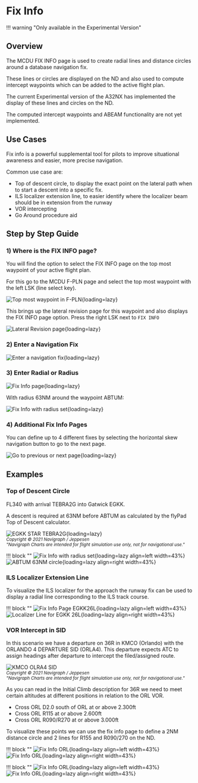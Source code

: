 # Fix Info

!!! warning "Only available in the Experimental Version"

## Overview

The MCDU FIX INFO page is used to create radial lines and distance circles around a database navigation fix.

These lines or circles are displayed on the ND and also used to compute intercept waypoints which can be added to the active flight plan.

The current Experimental version of the A32NX has implemented the display of these lines and circles on the ND.

The computed intercept waypoints and ABEAM functionality are not yet implemented.

## Use Cases

Fix info is a powerful supplemental tool for pilots to improve situational awareness and easier, more precise navigation.

Common use case are:

- Top of descent circle, to display the exact point on the lateral path when to start a descent into a specific fix.
- ILS localizer extension line, to easier identify where the localizer beam should be in extension from the runway
- VOR intercepting
- Go Around procedure aid

## Step by Step Guide

### 1) Where is the FIX INFO page?

You will find the option to select the FIX INFO page on the top most waypoint of your active flight plan.

For this go to the MCDU F-PLN page and select the top most waypoint with the left LSK (line select key).

![Top most waypoint in F-PLN](../assets/fixinfo/mcdu-top-wp.png "Top most waypoint in F-PLN"){loading=lazy}

This brings up the lateral revision page for this waypoint and also displays the FIX INFO page option. Press the right LSK next to `FIX INFO`

![Lateral Revision page](../assets/fixinfo/mcdu-lat-rev.png "Lateral Revision page"){loading=lazy}

### 2) Enter a Navigation Fix

![Enter a navigation fix](../assets/fixinfo/mcdu-fixinfo-enterfix.png "Enter a navigation fix"){loading=lazy}

### 3) Enter Radial or Radius

![Fix Info page](../assets/fixinfo/mcdu-fixinfo.png "Fix Info page"){loading=lazy}

With radius 63NM around the waypoint ABTUM:

![Fix Info with radius set](../assets/fixinfo/mcdu-fixinfo-radius.png "Fix Info with radius set"){loading=lazy}

### 4) Additional Fix Info Pages

You can define up to 4 different fixes by selecting the horizontal skew navigation button to go to the next page.

![Go to previous or next page](../assets/fixinfo/mcdu-fixinfo-pages.png "Go to previous or next page"){loading=lazy}

## Examples

### Top of Descent Circle

FL340 with arrival TEBRA2G into Gatwick EGKK.

A descent is required at 63NM before ABTUM as calculated by the flyPad Top of Descent calculator.

![EGKK STAR TEBRA2G](../assets/fixinfo/navigraph-egkk-tebra2g.png "EGKK STAR TEBRA2G"){loading=lazy}
<br/><sub>*Copyright © 2021 Navigraph / Jeppesen<br/>
"Navigraph Charts are intended for flight simulation use only, not for navigational use."*</sub>

!!! block ""
    ![Fix Info with radius set](../assets/fixinfo/mcdu-fixinfo-radius.png "Fix Info with radius set"){loading=lazy align=left width=43%}
    ![ABTUM 63NM circle](../assets/fixinfo/nd-abtum-circle.png "ABTUM 63NM circle"){loading=lazy align=right width=43%}

### ILS Localizer Extension Line

To visualize the ILS localizer for the approach the runway fix can be used to display a radial line corresponding to the ILS track course.

!!! block ""
    ![Fix Info Page EGKK26L](../assets/fixinfo/mcdu-fixinfo-egkk26l.png "Fix Info Page EGKK26L"){loading=lazy align=left width=43%}
    ![Localizer Line for EGKK 26L](../assets/fixinfo/nd-egkk26l-locline.png "Localizer Line for EGKK 26L"){loading=lazy align=right width=43%}

### VOR Intercept in SID

In this scenario we have a departure on 36R in KMCO (Orlando) with the ORLANDO 4 DEPARTURE SID (ORLA4). This departure expects ATC to assign headings after departure to intercept the filed/assigned route.

![KMCO OLRA4 SID](../assets/fixinfo/navigraph-kmco-orla4.png "KMCO OLRA4 SID")
<br/><sub>*Copyright © 2021 Navigraph / Jeppesen<br/>
"Navigraph Charts are intended for flight simulation use only, not for navigational use."*</sub>

As you can read in the Initial Climb description for 36R we need to meet certain altitudes at different positions in relation to the ORL VOR.

- Cross ORL D2.0 south of ORL at or above 2.300ft
- Cross ORL R115 at or above 2.600ft
- Cross ORL R090/R270 at or above 3.000ft

To visualize these points we can use the fix info page to define a 2NM distance circle and 2 lines for R155 and R090/270 on the ND.

!!! block ""
    ![Fix Info ORL](../assets/fixinfo/mcdu-orl-fixinfo1.png "Fix Info ORL"){loading=lazy align=left width=43%}
    ![Fix Info ORL](../assets/fixinfo/mcdu-orl-fixinfo2.png "Fix Info ORL"){loading=lazy align=right width=43%}

!!! block ""
    ![Fix Info ORL](../assets/fixinfo/nd-orl-fixinfo1.png "Fix Info ORL"){loading=lazy align=left width=43%}
    ![Fix Info ORL](../assets/fixinfo/nd-orl-fixinfo2.png "Fix Info ORL"){loading=lazy align=right width=43%}


